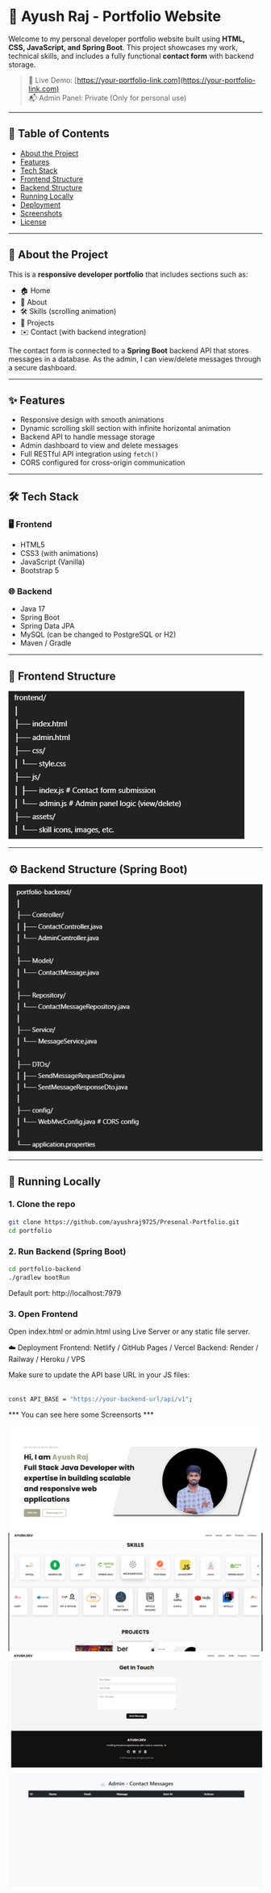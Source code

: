 # 💼 Ayush Raj - Portfolio Website

Welcome to my personal developer portfolio website built using **HTML, CSS, JavaScript, and Spring Boot**. This project showcases my work, technical skills, and includes a fully functional **contact form** with backend storage.

> 🔗 Live Demo: [https://your-portfolio-link.com](https://your-portfolio-link.com)  
> 📬 Admin Panel: Private (Only for personal use)  

---

## 🧾 Table of Contents

- [About the Project](#about-the-project)
- [Features](#features)
- [Tech Stack](#tech-stack)
- [Frontend Structure](#frontend-structure)
- [Backend Structure](#backend-structure)
- [Running Locally](#running-locally)
- [Deployment](#deployment)
- [Screenshots](#screenshots)
- [License](#license)

---

## 📌 About the Project

This is a **responsive developer portfolio** that includes sections such as:

- 🏠 Home  
- 👤 About  
- 🛠️ Skills (scrolling animation)  
- 📂 Projects  
- ✉️ Contact (with backend integration)

The contact form is connected to a **Spring Boot** backend API that stores messages in a database. As the admin, I can view/delete messages through a secure dashboard.

---

## ✨ Features

- Responsive design with smooth animations  
- Dynamic scrolling skill section with infinite horizontal animation  
- Backend API to handle message storage  
- Admin dashboard to view and delete messages  
- Full RESTful API integration using `fetch()`  
- CORS configured for cross-origin communication  

---

## 🛠️ Tech Stack

### 🖥️ Frontend
- HTML5
- CSS3 (with animations)
- JavaScript (Vanilla)
- Bootstrap 5

### 🌐 Backend
- Java 17
- Spring Boot
- Spring Data JPA
- MySQL (can be changed to PostgreSQL or H2)
- Maven / Gradle

---

## 🧩 Frontend Structure

![here the structure ](https://github.com/ayushraj9725/Presonal-Portfolio/blob/master/ayush-porfolio/frontendstu.png)

---

## ⚙️ Backend Structure (Spring Boot)

![here the structure ](https://github.com/ayushraj9725/Presonal-Portfolio/blob/master/ayush-porfolio/backendstu.png)


---

## 🚀 Running Locally

### 1. Clone the repo

```bash
git clone https://github.com/ayushraj9725/Presonal-Portfolio.git
cd portfolio

```

### 2. Run Backend (Spring Boot)

```bash
cd portfolio-backend
./gradlew bootRun
```

Default port: http://localhost:7979

### 3. Open Frontend
Open index.html or admin.html using Live Server or any static file server.

☁️ Deployment
Frontend: Netlify / GitHub Pages / Vercel
Backend: Render / Railway / Heroku / VPS

Make sure to update the API base URL in your JS files:

```bash

const API_BASE = "https://your-backend-url/api/v1";

```
*** You can see here some Screensorts ***

![portfolio](https://github.com/ayushraj9725/Presonal-Portfolio/blob/master/ayush-porfolio/portfolio.png)
![Skill Banner](https://github.com/ayushraj9725/Presonal-Portfolio/blob/master/ayush-porfolio/skillbanner.png)
![Form Banner](https://github.com/ayushraj9725/Presonal-Portfolio/blob/master/ayush-porfolio/formbanner.png)
![Admin Banner](https://github.com/ayushraj9725/Presonal-Portfolio/blob/master/ayush-porfolio/adminbanner.png)




